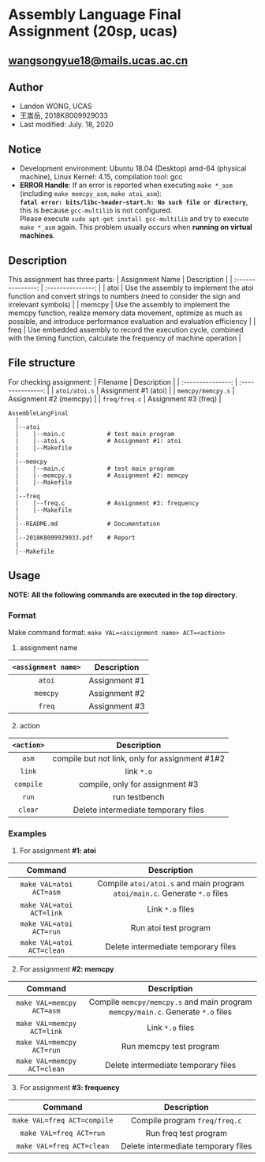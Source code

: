 # Assembly Language Final Assignment (20sp, ucas)
## wangsongyue18@mails.ucas.ac.cn
## Author
* Landon WONG, UCAS
* 王嵩岳, 2018K8009929033
* Last modified: July. 18, 2020
## Notice
* Development environment: Ubuntu 18.04 (Desktop) amd-64 (physical machine), Linux Kernel: 4.15, compilation tool: gcc
* **ERROR Handle**: If an error is reported when executing `make *_asm` (including `make memcpy_asm`, `make atoi_asm`):\
**`fatal error: bits/libc-header-start.h: No such file or directory`**, this is because `gcc-multilib` is not configured.\
Please execute `sudo apt-get install gcc-multilib` and try to execute `make *_asm` again. This problem usually occurs when **running on virtual machines**.
## Description
This assignment has three parts:
| Assignment Name | Description |
| :---------------: | :---------------: |
| atoi | Use the assembly to implement the atoi function and convert strings to numbers (need to consider the sign and irrelevant symbols) |
| memcpy | Use the assembly to implement the memcpy function, realize memory data movement, optimize as much as possible, and introduce performance evaluation and evaluation efficiency |
| freq | Use embedded assembly to record the execution cycle, combined with the timing function, calculate the frequency of machine operation |
## File structure
For checking assignment:
| Filename | Description |
| :---------------: | :---------------: |
| `atoi/atoi.s` | Assignment #1 (atoi) |
| `memcpy/memcpy.s` | Assignment #2 (memcpy) |
| `freq/freq.c` | Assignment #3 (freq) |
```
AssembleLangFinal
  |
  |--atoi
  |    |--main.c            # test main program
  |    |--atoi.s            # Assignment #1: atoi
  |    |--Makefile
  |
  |--memcpy
  |    |--main.c            # test main program
  |    |--memcpy.s          # Assignment #2: memcpy
  |    |--Makefile
  | 
  |--freq
  |    |--freq.c            # Assignment #3: frequency
  |    |--Makefile
  |
  |--README.md              # Documentation
  |
  |--2018K8009929033.pdf    # Report
  |
  |--Makefile          
 ```
## Usage
**NOTE: All the following commands are executed in the top directory.**
### Format
Make command format: `make VAL=<assignment name> ACT=<action>`
1. assignment name

| `<assignment name>` | Description |
| :---------------: | :---------------: |
| `atoi` | Assignment #1 |
| `memcpy` | Assignment #2 |
| `freq` | Assignment #3 |

2. action

| `<action>` | Description |
| :---------------: | :---------------: |
| `asm` | compile but not link, only for assignment #1#2 |
| `link` | link `*.o` |
| `compile` | compile, only for assignment #3 |
| `run` | run testbench |
| `clear` | Delete intermediate temporary files |

### Examples
1. For assignment **#1: atoi**

| Command | Description |
| :---------------: | :---------------: |
| `make VAL=atoi ACT=asm` | Compile `atoi/atoi.s` and main program `atoi/main.c`. Generate `*.o` files |
| `make VAL=atoi ACT=link` | Link `*.o` files |
| `make VAL=atoi ACT=run` | Run atoi test program |
| `make VAL=atoi ACT=clean` | Delete intermediate temporary files |

2. For assignment **#2: memcpy**

| Command | Description |
| :---------------: | :---------------: |
| `make VAL=memcpy ACT=asm` | Compile `memcpy/memcpy.s` and main program `memcpy/main.c`. Generate `*.o` files |
| `make VAL=memcpy ACT=link` | Link `*.o` files |
| `make VAL=memcpy ACT=run` | Run memcpy test program |
| `make VAL=memcpy ACT=clean` | Delete intermediate temporary files |
3. For assignment **#3: frequency**

| Command | Description |
| :---------------: | :---------------: |
| `make VAL=freq ACT=compile` | Compile program `freq/freq.c` |
| `make VAL=freq ACT=run` | Run freq test program |
| `make VAL=freq ACT=clean` | Delete intermediate temporary files |

